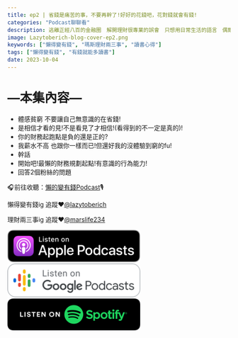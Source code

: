 ```yaml
---
title: ep2 | 省錢是痛苦的事，不要再幹了!好好的花錢吧，花對錢就會有錢!
categories: "Podcast聊聊看"
description: 逃離正經八百的金融圈　解開理財很專業的誤會　只想用日常生活的語言　偶爾穿插點炎上加火烤　用簡單易懂的理財方法　讓懶惰跟效率可以實現
image: Lazytoberich-blog-cover-ep2.png
keywords: ["懶得變有錢", "瑪斯理財兩三事", "讀書心得"]
tags: ["懶得變有錢", "有錢就能多讀書"]
date: 2023-10-04
---
```

# —本集內容—

- 體感貧窮 不要讓自己無意識的在省錢!
- 是相信才看的見!不是看見了才相信!(看得到的不一定是真的)!
- 你的財務起跑點是負的還是正的?
- 我薪水不高 也跟你一樣而已!但還好我的沒體驗到窮的fu!
- 幹話
- 開始吧!最懶的財務規劃起點!有意識的行為能力!
- 回答2個粉絲的問題

🎧前往收聽：[懶的變有錢Podcast](https://player.soundon.fm/p/lazytoberich)🎙️

懶得變有錢ig 追蹤❤️[@lazytoberich](https://www.instagram.com/lazytoberich/)

理財兩三事ig 追蹤❤️[@marslife234](https://www.instagram.com/marslife234/)

<img alt="applepodcast懶得變有錢" src="applepodcast.svg" title="applepodcast懶得變有錢" width="300"/>

<img alt="googlepodcast懶得變有錢" src="googlepodcast.svg" title="googlepodcast懶得變有錢" width="300"/>

<img alt="spotifypodcast懶得變有錢" src="spotify01.svg" title="spotifypodcast懶得變有錢" width="300"/>
